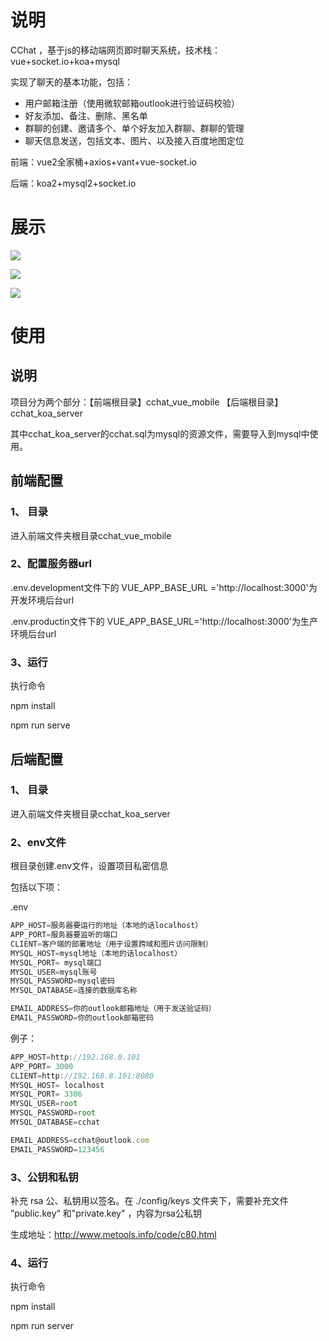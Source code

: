# 说明

CChat ，基于js的移动端网页即时聊天系统，技术栈：vue+socket.io+koa+mysql

实现了聊天的基本功能，包括：

- 用户邮箱注册（使用微软邮箱outlook进行验证码校验）
- 好友添加、备注、删除、黑名单
- 群聊的创建、邀请多个、单个好友加入群聊、群聊的管理
- 聊天信息发送，包括文本、图片、以及接入百度地图定位

前端：vue2全家桶+axios+vant+vue-socket.io

后端：koa2+mysql2+socket.io



# 展示

![](https://z3.ax1x.com/2021/11/07/IlvBkR.png)

![](https://z3.ax1x.com/2021/11/07/IlvxNn.png)

![](https://z3.ax1x.com/2021/11/07/IlxPjU.png)

# 使用

## 说明

项目分为两个部分：【前端根目录】cchat_vue_mobile  【后端根目录】cchat_koa_server

其中cchat_koa_server的cchat.sql为mysql的资源文件，需要导入到mysql中使用。

## 前端配置

### 1、  目录

进入前端文件夹根目录cchat_vue_mobile

### 2、配置服务器url

.env.development文件下的  VUE_APP_BASE_URL	='http://localhost:3000'为开发环境后台url

.env.productin文件下的 VUE_APP_BASE_URL='http://localhost:3000'为生产环境后台url

### 3、运行

执行命令 

npm install

npm run serve 

## 后端配置

### 1、  目录

进入前端文件夹根目录cchat_koa_server

### 2、env文件

根目录创建.env文件，设置项目私密信息

包括以下项：

.env

```js
APP_HOST=服务器要运行的地址（本地的话localhost）
APP_PORT=服务器要监听的端口
CLIENT=客户端的部署地址（用于设置跨域和图片访问限制）
MYSQL_HOST=mysql地址（本地的话localhost）
MYSQL_PORT= mysql端口 
MYSQL_USER=mysql账号
MYSQL_PASSWORD=mysql密码
MYSQL_DATABASE=连接的数据库名称

EMAIL_ADDRESS=你的outlook邮箱地址（用于发送验证码）
EMAIL_PASSWORD=你的outlook邮箱密码
```

例子： 

```js
APP_HOST=http://192.168.0.101
APP_PORT= 3000 
CLIENT=http://192.168.8.101:8080
MYSQL_HOST= localhost
MYSQL_PORT= 3306
MYSQL_USER=root
MYSQL_PASSWORD=root
MYSQL_DATABASE=cchat

EMAIL_ADDRESS=cchat@outlook.com
EMAIL_PASSWORD=123456
```

### 3、公钥和私钥

补充 rsa  公、私钥用以签名。在 ./config/keys 文件夹下，需要补充文件 ”public.key“ 和"private.key" ，内容为rsa公私钥

生成地址：http://www.metools.info/code/c80.html

### 4、运行

执行命令

npm install

npm run server